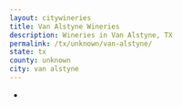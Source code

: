 ```yaml
---
layout: citywineries
title: Van Alstyne Wineries
description: Wineries in Van Alstyne, TX
permalink: /tx/unknown/van-alstyne/
state: tx
county: unknown
city: van alstyne
---
```

-
